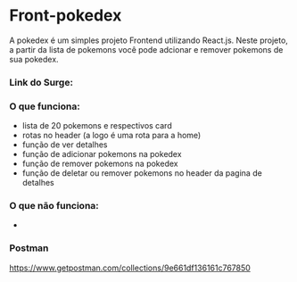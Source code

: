 # Front-pokedex

A pokedex é um simples projeto Frontend utilizando React.js. Neste projeto, a partir da lista de pokemons você pode adcionar e remover pokemons de sua pokedex. 

### Link do Surge:


### O que funciona:
- lista de 20 pokemons e respectivos card
- rotas no header (a logo é uma rota para a home)
- função de ver detalhes
- função de adicionar pokemons na pokedex
- função de remover pokemons na pokedex
- função de deletar ou remover pokemons no header da pagina de detalhes

### O que não funciona: 
- 


### Postman
https://www.getpostman.com/collections/9e661df136161c767850
